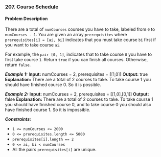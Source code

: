 ### 207. Course Schedule

#### Problem Description

There are a total of `numCourses` courses you have to take, labeled from `0` to `numCourses - 1`. You are given an array `prerequisites` where `prerequisites[i] = [ai, bi]` indicates that you must take course `bi` first if you want to take course `ai`.

For example, the `pair [0, 1]`, indicates that to take course `0` you have to first take course `1`.
Return `true` if you can finish all courses. Otherwise, return `false`.

***Example 1:*** 
**Input:**  numCourses = 2, prerequisites = [[1,0]]
**Output:**  true
**Explanation:** There are a total of 2 courses to take. 
To take course 1 you should have finished course 0. So it is possible.

***Example 2:*** 
**Input:**  numCourses = 2, prerequisites = [[1,0],[0,1]]
**Output:**  false
**Explanation:** There are a total of 2 courses to take. 
To take course 1 you should have finished course 0, and to take course 0 you should also have finished course 1. So it is impossible.

***Constraints:*** 
- `1 <= numCourses <= 2000`
- `0 <= prerequisites.length <= 5000`
- `prerequisites[i].length == 2`
- `0 <= ai, bi < numCourses`
- All the pairs `prerequisites[i]` are unique.